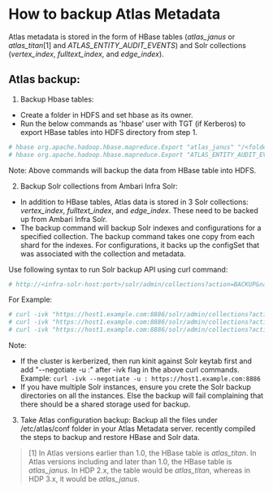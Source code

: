 # How to backup Atlas Metadata
Atlas metadata is stored in the form of HBase tables (_atlas_janus_ or _atlas_titan_[1] and _ATLAS_ENTITY_AUDIT_EVENTS_) and Solr collections (_vertex_index_, _fulltext_index_, and _edge_index_).

## Atlas backup:

1. Backup Hbase tables:
- Create a folder in HDFS and set hbase as its owner.
- Run the below commands as 'hbase' user with TGT (if Kerberos) to export HBase tables into HDFS directory from step 1.
```bash
# hbase org.apache.hadoop.hbase.mapreduce.Export "atlas_janus" "/<folder>/atlas_janus"
# hbase org.apache.hadoop.hbase.mapreduce.Export "ATLAS_ENTITY_AUDIT_EVENTS" "/<folder>/ATLAS_ENTITY_AUDIT_EVENTS"
```

Note: Above commands will backup the data from HBase table into HDFS.

2. Backup Solr collections from Ambari Infra Solr:
- In addition to HBase tables, Atlas data is stored in 3 Solr collections: _vertex_index_, _fulltext_index_, and _edge_index_. These need to be backed up from Ambari Infra Solr.
- The backup command will backup Solr indexes and configurations for a specified collection. The backup command takes one copy from each shard for the indexes. For configurations, it backs up the configSet that was associated with the collection and metadata.

Use following syntax to run Solr backup API using curl command:
```bash
# http://<infra-solr-host:port>/solr/admin/collections?action=BACKUP&name=myBackupName&collection=<myCollectionName>&location=/path/to/my/shared/drive
```
For Example:
```bash
# curl -ivk "https://host1.example.com:8886/solr/admin/collections?action=BACKUP&name=vertex_index_bkp&collection=vertex_index&location=/opt/vertex_index_backup"
# curl -ivk "https://host1.example.com:8886/solr/admin/collections?action=BACKUP&name=edge_index_bkp&collection=edge_index&location=/opt/edge_index_backup"
# curl -ivk "https://host1.example.com:8886/solr/admin/collections?action=BACKUP&name=fulltext_index_bkp&collection=fulltext_index&location=/opt/fulltext_index_backup"
```

Note:
- If the cluster is kerberized, then run kinit against Solr keytab first and add "--negotiate -u :" after -ivk flag in the above curl commands.
Example: `curl -ivk --negotiate -u : https://host1.example.com:8886`
- If you have multiple Solr instances, ensure you crete the Solr backup directories on all the instances. Else the backup will fail complaining that there should be a shared storage used for backup.

3. Take Atlas configuration backup: Backup all the files under /etc/atlas/conf folder in your Atlas Metadata server. recently compiled the steps to backup and restore HBase and Solr data.

>[1] In Atlas versions earlier than 1.0, the HBase table is _atlas_titan_. In Atlas versions including and later than 1.0, the HBase table is _atlas_janus_. In HDP 2.x, the table would be _atlas_titan_, whereas in HDP 3.x, it would be _atlas_janus_.
